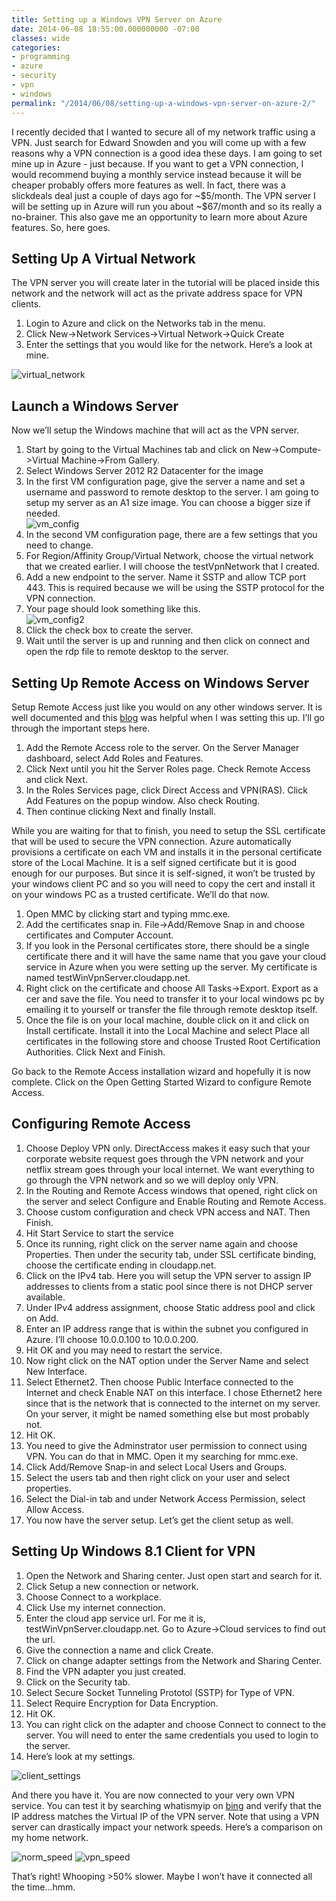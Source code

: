 ```yaml
---
title: Setting up a Windows VPN Server on Azure
date: 2014-06-08 18:55:00.000000000 -07:00
classes: wide
categories:
- programming
- azure
- security
- vpn
- windows
permalink: "/2014/06/08/setting-up-a-windows-vpn-server-on-azure-2/"
---
```


I recently decided that I wanted to secure all of my network traffic
using a VPN. Just search for Edward Snowden and you will come up with a
few reasons why a VPN connection is a good idea these days. I am going
to set mine up in Azure - just because. If you want to get a VPN
connection, I would recommend buying a monthly service instead because
it will be cheaper probably offers more features as well. In fact, there
was a slickdeals deal just a couple of days ago for \~\$5/month. The VPN
server I will be setting up in Azure will run you about \~\$67/month and
so its really a no-brainer. This also gave me an opportunity to learn
more about Azure features. So, here goes.

## Setting Up A Virtual Network

The VPN server you will create later in the tutorial will be placed
inside this network and the network will act as the private address
space for VPN clients.

1.  Login to Azure and click on the Networks tab in the menu.
2.  Click New->Network Services->Virtual Network->Quick Create
3.  Enter the settings that you would like for the network. Here’s a look at mine.

![virtual_network]({{site.baseurl}}/assets/2014/06/virtual_network_thumb.png)

## Launch a Windows Server

Now we’ll setup the Windows machine that will act as the VPN server.

1.  Start by going to the Virtual Machines tab and click on
    New->Compute->Virtual Machine->From Gallery.
2.  Select Windows Server 2012 R2 Datacenter for the image
3.  In the first VM configuration page, give the server a name and set a
    username and password to remote desktop to the server. I am going to
    setup my server as an A1 size image. You can choose a bigger size if
    needed.\
    ![vm_config]({{site.baseurl}}/assets/2014/06/vm_config_thumb.png)
4.  In the second VM configuration page, there are a few settings that
    you need to change.
5.  For Region/Affinity Group/Virtual Network, choose the virtual network that we created earlier. I will choose the testVpnNetwork that I created.
6.  Add a new endpoint to the server. Name it SSTP and allow TCP port 443. This is required because we will be using the SSTP protocol for the VPN connection.
7.  Your page should look something like this.  
![vm_config2]({{site.baseurl}}/assets/2014/06/vm_config2_thumb.png)
8.  Click the check box to create the server.
9.  Wait until the server is up and running and then click on connect
    and open the rdp file to remote desktop to the server.

## Setting Up Remote Access on Windows Server

Setup Remote Access just like you would on any other windows server. It
is well documented and this
[blog](http://www.thomasmaurer.ch/2014/01/how-to-install-vpn-on-windows-server-2012-r2/)
was helpful when I was setting this up. I’ll go through the important
steps here.

1.  Add the Remote Access role to the server. On the Server Manager
    dashboard, select Add Roles and Features.
2.  Click Next until you hit the Server Roles page. Check Remote Access
    and click Next.
3.  In the Roles Services page, click Direct Access and VPN(RAS). Click
    Add Features on the popup window. Also check Routing.
4.  Then continue clicking Next and finally Install.

While you are waiting for that to finish, you need to setup the SSL
certificate that will be used to secure the VPN connection. Azure
automatically provisions a certificate on each VM and installs it in the
personal certificate store of the Local Machine. It is a self signed
certificate but it is good enough for our purposes. But since it is
self-signed, it won’t be trusted by your windows client PC and so you
will need to copy the cert and install it on your windows PC as a
trusted certificate. We’ll do that now.

1.  Open MMC by clicking start and typing mmc.exe.
2.  Add the certificates snap in. File->Add/Remove Snap in and choose
    certificates and Computer Account.
3.  If you look in the Personal certificates store, there should be a
    single certificate there and it will have the same name that you
    gave your cloud service in Azure when you were setting up the
    server. My certificate is named testWinVpnServer.cloudapp.net.
4.  Right click on the certificate and choose All Tasks->Export.
    Export as a cer and save the file. You need to transfer it to your
    local windows pc by emailing it to yourself or transfer the file
    through remote desktop itself.
5.  Once the file is on your local machine, double click on it and click
    on Install certificate. Install it into the Local Machine and select
    Place all certificates in the following store and choose Trusted
    Root Certification Authorities. Click Next and Finish.

Go back to the Remote Access installation wizard and hopefully it is now
complete. Click on the Open Getting Started Wizard to configure Remote
Access.

## Configuring Remote Access

1.  Choose Deploy VPN only. DirectAccess makes it easy such that your
    corporate website request goes through the VPN network and your
    netflix stream goes through your local internet. We want everything
    to go through the VPN network and so we will deploy only VPN.
2.  In the Routing and Remote Access windows that opened, right click on
    the server and select Configure and Enable Routing and Remote
    Access.
3.  Choose custom configuration and check VPN access and NAT. Then
    Finish.
4.  Hit Start Service to start the service
5.  Once its running, right click on the server name again and choose
    Properties. Then under the security tab, under SSL certificate
    binding, choose the certificate ending in cloudapp.net.
6.  Click on the IPv4 tab. Here you will setup the VPN server to assign
    IP addresses to clients from a static pool since there is not DHCP
    server available.
7.  Under IPv4 address assignment, choose Static address pool and click
    on Add.
8.  Enter an IP address range that is within the subnet you configured
    in Azure. I’ll choose 10.0.0.100 to 10.0.0.200.
9.  Hit OK and you may need to restart the service.
10. Now right click on the NAT option under the Server Name and select
    New Interface.
11. Select Ethernet2. Then choose Public Interface connected to the
    Internet and check Enable NAT on this interface. I chose Ethernet2
    here since that is the network that is connected to the internet on
    my server. On your server, it might be named something else but most
    probably not.
12. Hit OK.
13. You need to give the Adminstrator user permission to connect using
    VPN. You can do that in MMC. Open it my searching for mmc.exe.
14. Click Add/Remove Snap-in and select Local Users and Groups.
15. Select the users tab and then right click on your user and select
    properties.
16. Select the Dial-in tab and under Network Access Permission, select
    Allow Access.
17. You now have the server setup. Let’s get the client setup as well.

## Setting Up Windows 8.1 Client for VPN

1.  Open the Network and Sharing center. Just open start and search for
    it.
2.  Click Setup a new connection or network.
3.  Choose Connect to a workplace.
4.  Click Use my internet connection.
5.  Enter the cloud app service url. For me it is,
    testWinVpnServer.cloudapp.net. Go to Azure->Cloud services to
    find out the url.
6.  Give the connection a name and click Create.
7.  Click on change adapter settings from the Network and Sharing
    Center.
8.  Find the VPN adapter you just created.
9.  Click on the Security tab.
10. Select Secure Socket Tunneling Prototol (SSTP) for Type of VPN.
11. Select Require Encryption for Data Encryption.
12. Hit OK.
13. You can right click on the adapter and choose Connect to connect to
    the server. You will need to enter the same credentials you used to
    login to the server.
14. Here’s look at my settings.

![client_settings]({{site.baseurl}}/assets/2014/06/client_settings_thumb.png)

And there you have it. You are now connected to your very own VPN
service. You can test it by searching whatismyip on
[bing](http://www.bing.com/search?setmkt=en-US&q=whatismyip) and verify
that the IP address matches the Virtual IP of the VPN server. Note that
using a VPN server can drastically impact your network speeds. Here’s a
comparison on my home network.

![norm_speed]({{site.baseurl}}/assets/2014/06/norm_speed_thumb.png)
![vpn_speed]({{site.baseurl}}/assets/2014/06/vpn_speed_thumb.png)

That’s right! Whooping >50% slower. Maybe I won’t have it connected all the time…hmm.
